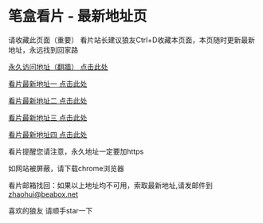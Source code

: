 # 笔盒看片 - 最新地址页

请收藏此页面（重要）
看片站长建议狼友Ctrl+D收藏本页面，本页随时更新最新地址，永远找到回家路

[永久访问地址（翻牆） 点击此处](https://beabox.net/)

[看片最新地址一 点击此处](https://ftwp3hyh8a4.shop)

[看片最新地址二 点击此处](https://d4r63ia7u6h.wiki)

[看片最新地址三 点击此处](https://ftwp3hyh8a4.shop)

[看片最新地址四 点击此处](https://vlbixt91v2m.shop)

看片提醒您请注意，永久地址一定要加https

如网站被屏蔽，请下载chrome浏览器

看片邮箱找回：如果以上地址均不可用，索取最新地址,请发邮件到 zhaohui@beabox.net

喜欢的狼友 请顺手star一下